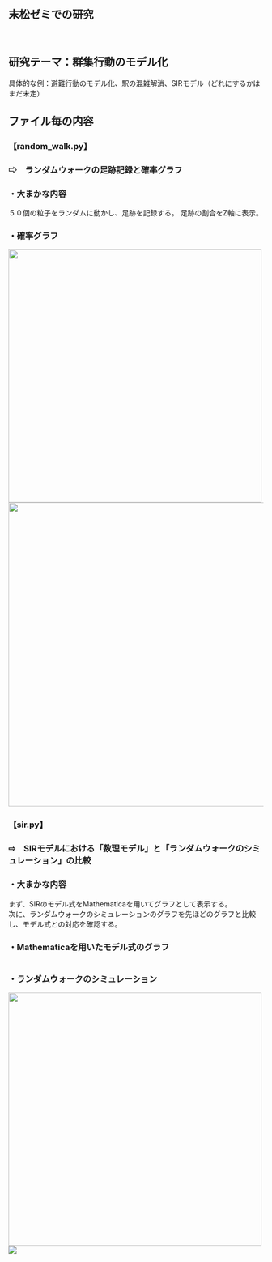 ## 末松ゼミでの研究
<br>  

## 研究テーマ：群集行動のモデル化
具体的な例：避難行動のモデル化、駅の混雑解消、SIRモデル（どれにするかはまだ未定）<br>

## ファイル毎の内容
### 【random_walk.py】
### ⇨　ランダムウォークの足跡記録と確率グラフ
### ・大まかな内容
５０個の粒子をランダムに動かし、足跡を記録する。
足跡の割合をZ軸に表示。

### ・確率グラフ
<img src = "https://user-images.githubusercontent.com/57177320/87248378-1f722680-c494-11ea-87bd-575b4006bcd3.png" width ="500">
<img src = "https://user-images.githubusercontent.com/57177320/87248448-6b24d000-c494-11ea-9568-5f73f589b7fb.png" width ="600">


### 【sir.py】<br>
### ⇨　SIRモデルにおける「数理モデル」と「ランダムウォークのシミュレーション」の比較   
### ・大まかな内容   
まず、SIRのモデル式をMathematicaを用いてグラフとして表示する。   
次に、ランダムウォークのシミュレーションのグラフを先ほどのグラフと比較し、モデル式との対応を確認する。  

### ・Mathematicaを用いたモデル式のグラフ
<img src="">  


### ・ランダムウォークのシミュレーション
<img src="https://user-images.githubusercontent.com/57177320/92999956-f3d8ee80-f55f-11ea-8c32-c6f285995249.GIF" width="500">
<img src="https://user-images.githubusercontent.com/57177320/92999961-fd625680-f55f-11ea-90ba-32e7432f16e2.jpg">


